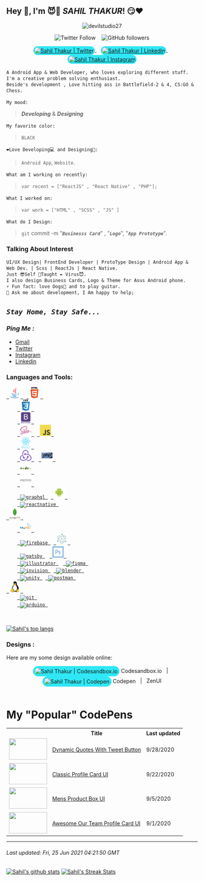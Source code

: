 <!-- Font Awesome Icons-->
<link rel="stylesheet" href="https://use.fontawesome.com/releases/v5.13.1/css/all.css">

## Hey 👋, I'm 😈👑 ***SAHIL THAKUR***! 😏❤
<p align="center"> <img src="https://komarev.com/ghpvc/?username=devilstudio27&label=Profile%20views&color=00e5ff&style=flat-square" alt="devilstudio27" /> </p>
<div align="center" width="100%">
<img alt="Twitter Follow" src="https://img.shields.io/twitter/follow/devil_2708?color=%235a68d4&label=Follow&logo=twitter&logoColor=cyan&style=for-the-badge">
&nbsp;&nbsp;
<img alt="GitHub followers" src="https://img.shields.io/github/followers/DevilStudio27?label=Follow&logo=github&logoColor=cyan&style=for-the-badge">
</div>

>

<div align="center" width="100%">
<a href="https://twitter.com/devil_2708">
  <img style="padding:3px;background:#30e7f5;border-radius:50px;" align="center" alt="Sahil Thakur | Twitter" width="22px" height="22px" src="https://cdn.jsdelivr.net/npm/simple-icons@v3/icons/twitter.svg" />
</a>
&nbsp;&nbsp;
<a href="https://www.linkedin.com/in/sahilthakur2708/">
  <img style="padding:3px;background:#30e7f5;border-radius:50px;" align="center" alt="Sahil Thakur | Linkedin" width="22px"  height="22px"src="https://cdn.jsdelivr.net/npm/simple-icons@v3/icons/linkedin.svg" />
</a>
&nbsp;&nbsp;
<a href="https://www.instagram.com/_.devil_official._/">
  <img style="padding:3px;background:#30e7f5;border-radius:50px;" align="center" alt="Sahil Thakur | Instagram" width="22px" height="22px" src="https://cdn.jsdelivr.net/npm/simple-icons@v3/icons/instagram.svg" />
</a>

</div>
 
>
    A Android App & Web Developer, who loves exploring different stuff.
    I'm a creative problem solving enthusiast.
    Beside's development , Love hitting ass in Battlefield-2 & 4, CS:GO & Chess.

`My mood:`
>_**Developing**_  &  _**Designing**_

`My favorite color:`
>`BLACK`

`❤Love Developing💻 and Designing🎨:`
>`Android App`, `Website`.

`What am I working on recently:`
>`var recent = ["ReactJS" , "React Native" , "PHP"];`

`What I worked on:`
>`var work = ["HTML" , "SCSS" , "JS" ]`

`What do I Design:`
>`git` commit -m "***`Businesss Card`***" , "***`Logo`***", "***`App Prototype`***".

### Talking About Interest

    UI/UX Design| FrontEnd Developer | ProtoType Design | Android App & Web Dev. | Scss | ReactJs | React Native.
    Just 😎Self 📖Taught ✒ Virus😈.
    I also design Business Cards, Logo & Theme for Asus Android phone.
    ⚡ Fun fact: love Dogs🐶 and to play guitar.
    💬 Ask me about development, I Am happy to help;


##  ***`Stay Home, Stay Safe...`***

### *Ping Me :*
- [Gmail](sahilthakur376@gmail.com)
- [Twitter](https://twitter.com/devil_2708)
- [Instagram](https://www.instagram.com/_.devil_official._/)
- [Linkedin](https://www.linkedin.com/in/sahilthakur2708/)
### Languages and Tools:

<p align="left">
  <code><a href="https://www.java.com" target="_blank"> <img src="https://raw.githubusercontent.com/devicons/devicon/master/icons/java/java-original.svg" alt="java" width="30" height="30" /> </a></code>&nbsp;
  <code><a href="https://www.w3.org/html/" target="_blank"> <img src="https://raw.githubusercontent.com/devicons/devicon/master/icons/html5/html5-original-wordmark.svg" alt="html5" width="30" height="30" /> </a>
    <a href="https://www.w3schools.com/css/" target="_blank"> <img src="https://raw.githubusercontent.com/devicons/devicon/master/icons/css3/css3-original-wordmark.svg" alt="css3" width="30" height="30" /> </a>
    <a href="https://getbootstrap.com" target="_blank"> <img src="https://raw.githubusercontent.com/devicons/devicon/master/icons/bootstrap/bootstrap-plain-wordmark.svg" alt="bootstrap" width="30" height="30" /> </a>
    <a href="https://sass-lang.com" target="_blank"> <img src="https://raw.githubusercontent.com/devicons/devicon/master/icons/sass/sass-original.svg" alt="sass" width="30" height="30" /> </a></code>&nbsp;
  <code><a href="https://developer.mozilla.org/en-US/docs/Web/JavaScript" target="_blank"> <img src="https://raw.githubusercontent.com/devicons/devicon/master/icons/javascript/javascript-original.svg" alt="javascript" width="30" height="30" /> </a>
    <a href="https://reactjs.org/" target="_blank"> <img src="https://raw.githubusercontent.com/devicons/devicon/master/icons/react/react-original-wordmark.svg" alt="react" width="30" height="30" /> </a>
    <a href="https://redux.js.org" target="_blank"> <img src="https://raw.githubusercontent.com/devicons/devicon/master/icons/redux/redux-original.svg" alt="redux" width="30" height="30" /> </a></code>&nbsp;&nbsp;
  <code><a href="https://www.php.net" target="_blank"> <img src="https://raw.githubusercontent.com/devicons/devicon/master/icons/php/php-original.svg" alt="php" width="30" height="30" /> </a>
    <a href="https://nodejs.org" target="_blank"> <img src="https://raw.githubusercontent.com/devicons/devicon/master/icons/nodejs/nodejs-original-wordmark.svg" alt="nodejs" width="30" height="30" /> </a>
    <a href="https://expressjs.com" target="_blank"> <img src="https://raw.githubusercontent.com/devicons/devicon/master/icons/express/express-original-wordmark.svg" alt="express" width="30" height="30" /> </a>
    <a href="https://graphql.org" target="_blank"> <img src="https://www.vectorlogo.zone/logos/graphql/graphql-icon.svg" alt="graphql" width="30" height="30" /> </a></code>&nbsp;
  <code><a href="https://developer.android.com" target="_blank"> <img src="https://raw.githubusercontent.com/devicons/devicon/master/icons/android/android-original-wordmark.svg" alt="android" width="30" height="30" /> </a>
    <a href="https://reactnative.dev/" target="_blank"> <img src="https://reactnative.dev/img/header_logo.svg" alt="reactnative" width="30" height="30" /> </a></code>
  <br>
  <code><a href="https://www.mongodb.com/" target="_blank"> <img src="https://raw.githubusercontent.com/devicons/devicon/master/icons/mongodb/mongodb-original-wordmark.svg" alt="mongodb" width="30" height="30" /> </a>
    <a href="https://www.mysql.com/" target="_blank"> <img src="https://raw.githubusercontent.com/devicons/devicon/master/icons/mysql/mysql-original-wordmark.svg" alt="mysql" width="30" height="30" /> </a>
    <a href="https://firebase.google.com/" target="_blank"> <img src="https://www.vectorlogo.zone/logos/firebase/firebase-icon.svg" alt="firebase" width="30" height="30" /> </a></code>&nbsp;
  <code><a href="https://www.electronjs.org" target="_blank"> <img src="https://raw.githubusercontent.com/devicons/devicon/master/icons/electron/electron-original.svg" alt="electron" width="30" height="30" /> </a>
    <a href="https://www.gatsbyjs.com/" target="_blank"> <img src="https://www.vectorlogo.zone/logos/gatsbyjs/gatsbyjs-icon.svg" alt="gatsby" width="30" height="30" /> </a></code>&nbsp;&nbsp;
  <code><a href="https://www.photoshop.com/en" target="_blank"> <img src="https://raw.githubusercontent.com/devicons/devicon/master/icons/photoshop/photoshop-line.svg" alt="photoshop" width="30" height="30" /> </a>
    <a href="https://www.adobe.com/in/products/illustrator.html" target="_blank"> <img src="https://www.vectorlogo.zone/logos/adobe_illustrator/adobe_illustrator-icon.svg" alt="illustrator" width="30" height="30" /> </a></code>&nbsp;&nbsp;
  <code><a href="https://www.figma.com/" target="_blank"> <img src="https://www.vectorlogo.zone/logos/figma/figma-icon.svg" alt="figma" width="30" height="30" /> </a>
    <a href="https://www.invisionapp.com/" target="_blank"> <img src="https://www.vectorlogo.zone/logos/invisionapp/invisionapp-icon.svg" alt="invision" width="30" height="30" /> </a></code>&nbsp;
  <code><a href="https://www.blender.org/" target="_blank"> <img src="https://download.blender.org/branding/community/blender_community_badge_white.svg" alt="blender" width="30" height="30" /> </a>
    <a href="https://unity.com/" target="_blank"> <img src="https://www.vectorlogo.zone/logos/unity3d/unity3d-icon.svg" alt="unity" width="30" height="30" /> </a></code>&nbsp;
  <code><a href="https://postman.com" target="_blank"> <img src="https://www.vectorlogo.zone/logos/getpostman/getpostman-icon.svg" alt="postman" width="30" height="30" /> </a></code>
  <br>
  <code><a href="https://www.linux.org/" target="_blank"> <img src="https://raw.githubusercontent.com/devicons/devicon/master/icons/linux/linux-original.svg" alt="linux" width="30" height="30" /> </a>
    <a href="https://git-scm.com/" target="_blank"> <img src="https://www.vectorlogo.zone/logos/git-scm/git-scm-icon.svg" alt="git" width="30" height="30" /> </a>
    <a href="https://www.arduino.cc/" target="_blank"> <img src="https://cdn.worldvectorlogo.com/logos/arduino-1.svg" alt="arduino" width="30" height="30" /> </a></code>
</p>
<br>

[![Sahil's top langs](https://github-readme-stats.vercel.app/api/top-langs?username=devilstudio27&show_icons=true&locale=en&layout=compact&border_color=0a8091&border_radius=8&theme=solarized-dark)](https://github.com/DevilStudio27/DevilStudio27)
<br>

### Designs :

  Here are my some design available online:

<div align="center" width="50%">
<a style="text-decoration:none;" href="https://codesandbox.io/devilstudio27">
  <img align="center" style="padding:5px;border-radius:50px;background:#30e7f5;" alt="Sahil Thakur | Codesandbox.io" width="22px" src="https://cdn.jsdelivr.net/npm/simple-icons@3.0.1/icons/codesandbox.svg" /> Codesandbox.io
</a>
&nbsp&nbsp|&nbsp&nbsp
<a href="https://codepen.io/devilstudio27" style="text-decoration:none;">
  <img style="padding:5px;background:#30e7f5;border-radius:50px;" align="center" alt="Sahil Thakur | Codepen" width="22px" src="https://cdn.jsdelivr.net/npm/simple-icons@v3/icons/codepen.svg" /> Codepen
</a>
&nbsp&nbsp|&nbsp&nbsp
<a href="https://designer.zenui.com/Designer/Designer" style="text-decoration:none;">ZenUI</a>
</div>
<br>

# My "Popular" CodePens

<table>
	<tr>
		<th></th>
		<th>Title</th>
		<th>Last updated</th>
	</tr>
	<tr>
		<td><a href="https://codepen.io/devilstudio27/pen/PoNgqaw" rel="nofollow"><img src="https://assets.codepen.io/3/internal/screenshots/pens/PoNgqaw.default.png?width=100&height=56.25&quality=80" width="100" height="56.25"></a></td>
		<td><a href="https://codepen.io/devilstudio27/pen/PoNgqaw" rel="nofollow">Dynamic Quotes With Tweet Button</a></td>
		<td>9/28/2020</td>
	</tr>
	<tr>
		<td><a href="https://codepen.io/devilstudio27/pen/MWyzGzr" rel="nofollow"><img src="https://assets.codepen.io/3/internal/screenshots/pens/MWyzGzr.default.png?width=100&height=56.25&quality=80" width="100" height="56.25"></a></td>
		<td><a href="https://codepen.io/devilstudio27/pen/MWyzGzr" rel="nofollow">Classic Profile Card UI</a></td>
		<td>9/22/2020</td>
	</tr>
	<tr>
		<td><a href="https://codepen.io/devilstudio27/pen/eYZyOPX" rel="nofollow"><img src="https://assets.codepen.io/3/internal/screenshots/pens/eYZyOPX.default.png?width=100&height=56.25&quality=80" width="100" height="56.25"></a></td>
		<td><a href="https://codepen.io/devilstudio27/pen/eYZyOPX" rel="nofollow">Mens Product Box UI</a></td>
		<td>9/5/2020</td>
	</tr>
	<tr>
		<td><a href="https://codepen.io/devilstudio27/pen/BaKdMoJ" rel="nofollow"><img src="https://assets.codepen.io/3/internal/screenshots/pens/BaKdMoJ.default.png?width=100&height=56.25&quality=80" width="100" height="56.25"></a></td>
		<td><a href="https://codepen.io/devilstudio27/pen/BaKdMoJ" rel="nofollow">Awesome Our Team Profile Card UI</a></td>
		<td>9/1/2020</td>
	</tr>
</table>

---

###### Last updated: Fri, 25 Jun 2021 04:21:50 GMT


[![Sahil's github stats](https://github-readme-stats.vercel.app/api?username=devilstudio27&show_icons=true&border_color=0a8091&border_radius=8&locale=en&theme=solarized-dark)](https://github.com/DevilStudio27/DevilStudio27)
[![Sahil's Streak Stats](http://github-readme-streak-stats.herokuapp.com?user=devilstudio27&theme=blux&hide_border=true&stroke=0a8091)](https://github.com/DevilStudio27/DevilStudio27)
